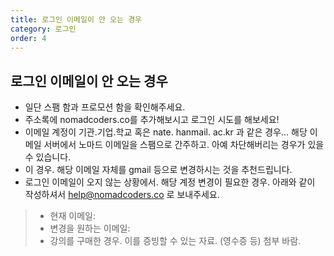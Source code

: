 ```yaml
---
title: 로그인 이메일이 안 오는 경우
category: 로그인
order: 4
---
```


## 로그인 이메일이 안 오는 경우

- 일단 스팸 함과 프로모션 함을 확인해주세요.
- 주소록에 nomadcoders.co를 추가해보시고 로그인 시도를 해보세요!
- 이메일 계정이 기관.기업.학교 혹은 nate. hanmail. ac.kr 과 같은 경우... 해당 이메일 서버에서 노마드 이메일을 스팸으로 간주하고. 아예 차단해버리는 경우가 있을 수 있습니다.
- 이 경우. 해당 이메일 자체를 gmail 등으로 변경하시는 것을 추천드립니다.
- 로그인 이메일이 오지 않는 상황에서. 해당 계정 변경이 필요한 경우. 아래와 같이 작성하셔서 help@nomadcoders.co 로 보내주세요.
> - 현재 이메일: 
> - 변경을 원하는 이메일:
> - 강의를 구매한 경우. 이를 증빙할 수 있는 자료. (영수증 등) 첨부 바람.
  
